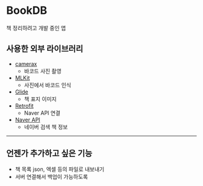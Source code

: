# BookDB

책 정리하려고 개발 중인 앱

## 사용한 외부 라이브러리

- [camerax](https://developer.android.com/training/camerax?hl=ko)
  - 바코드 사진 촬영
- [MLKit](https://developers.google.com/ml-kit/vision/barcode-scanning/android)
  - 사진에서 바코드 인식
- [Glide](https://github.com/bumptech/glide)
  - 책 표지 이미지
- [Retrofit](https://square.github.io/retrofit/)
  - Naver API 연결
- [Naver API](https://developers.naver.com/docs/serviceapi/search/book/book.md#%EC%B1%85)
  - 네이버 검색 책 정보

---

## 언젠가 추가하고 싶은 기능

- 책 목록 json, 엑셀 등의 파일로 내보내기
- 서버 연결해서 백업이 가능하도록